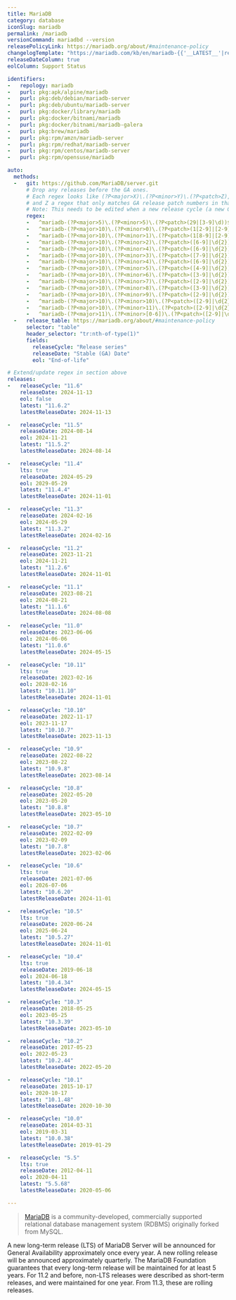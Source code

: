 ```yaml
---
title: MariaDB
category: database
iconSlug: mariadb
permalink: /mariadb
versionCommand: mariadbd --version
releasePolicyLink: https://mariadb.org/about/#maintenance-policy
changelogTemplate: "https://mariadb.com/kb/en/mariadb-{{'__LATEST__'|replace:'.','-'}}-changelog/"
releaseDateColumn: true
eolColumn: Support Status

identifiers:
-   repology: mariadb
-   purl: pkg:apk/alpine/mariadb
-   purl: pkg:deb/debian/mariadb-server
-   purl: pkg:deb/ubuntu/mariadb-server
-   purl: pkg:docker/library/mariadb
-   purl: pkg:docker/bitnami/mariadb
-   purl: pkg:docker/bitnami/mariadb-galera
-   purl: pkg:brew/mariadb
-   purl: pkg:rpm/amzn/mariadb-server
-   purl: pkg:rpm/redhat/mariadb-server
-   purl: pkg:rpm/centos/mariadb-server
-   purl: pkg:rpm/opensuse/mariadb

auto:
  methods:
  -   git: https://github.com/MariaDB/server.git
      # Drop any releases before the GA ones.
      # Each regex looks like (?P<major>X)\.(?P<minor>Y)\.(?P<patch>Z), where X is the major, Y the minor
      # and Z a regex that only matches GA release patch numbers in that cycle.
      # Note: This needs to be edited when a new release cycle (a new GA release) is added.
      regex:
      -   ^mariadb-(?P<major>5)\.(?P<minor>5)\.(?P<patch>(29|[3-9]\d))$
      -   ^mariadb-(?P<major>10)\.(?P<minor>0)\.(?P<patch>(1[2-9]|[2-9]\d))$
      -   ^mariadb-(?P<major>10)\.(?P<minor>1)\.(?P<patch>(1[8-9]|[2-9]\d))$
      -   ^mariadb-(?P<major>10)\.(?P<minor>2)\.(?P<patch>([6-9]|\d{2}))$
      -   ^mariadb-(?P<major>10)\.(?P<minor>4)\.(?P<patch>([6-9]|\d{2}))$
      -   ^mariadb-(?P<major>10)\.(?P<minor>3)\.(?P<patch>([7-9]|\d{2}))$
      -   ^mariadb-(?P<major>10)\.(?P<minor>4)\.(?P<patch>([6-9]|\d{2}))$
      -   ^mariadb-(?P<major>10)\.(?P<minor>5)\.(?P<patch>([4-9]|\d{2}))$
      -   ^mariadb-(?P<major>10)\.(?P<minor>6)\.(?P<patch>([3-9]|\d{2}))$
      -   ^mariadb-(?P<major>10)\.(?P<minor>7)\.(?P<patch>([2-9]|\d{2}))$
      -   ^mariadb-(?P<major>10)\.(?P<minor>8)\.(?P<patch>([3-9]|\d{2}))$
      -   ^mariadb-(?P<major>10)\.(?P<minor>9)\.(?P<patch>([2-9]|\d{2}))$
      -   ^mariadb-(?P<major>10)\.(?P<minor>10)\.(?P<patch>([2-9]|\d{2}))$
      -   ^mariadb-(?P<major>10)\.(?P<minor>11)\.(?P<patch>([2-9]|\d{2}))$
      -   ^mariadb-(?P<major>11)\.(?P<minor>[0-6])\.(?P<patch>([2-9]|\d{2}))$
  -   release_table: https://mariadb.org/about/#maintenance-policy
      selector: "table"
      header_selector: "tr:nth-of-type(1)"
      fields:
        releaseCycle: "Release series"
        releaseDate: "Stable (GA) Date"
        eol: "End-of-life"

# Extend/update regex in section above
releases:
-   releaseCycle: "11.6"
    releaseDate: 2024-11-13
    eol: false
    latest: "11.6.2"
    latestReleaseDate: 2024-11-13

-   releaseCycle: "11.5"
    releaseDate: 2024-08-14
    eol: 2024-11-21
    latest: "11.5.2"
    latestReleaseDate: 2024-08-14

-   releaseCycle: "11.4"
    lts: true
    releaseDate: 2024-05-29
    eol: 2029-05-29
    latest: "11.4.4"
    latestReleaseDate: 2024-11-01

-   releaseCycle: "11.3"
    releaseDate: 2024-02-16
    eol: 2024-05-29
    latest: "11.3.2"
    latestReleaseDate: 2024-02-16

-   releaseCycle: "11.2"
    releaseDate: 2023-11-21
    eol: 2024-11-21
    latest: "11.2.6"
    latestReleaseDate: 2024-11-01

-   releaseCycle: "11.1"
    releaseDate: 2023-08-21
    eol: 2024-08-21
    latest: "11.1.6"
    latestReleaseDate: 2024-08-08

-   releaseCycle: "11.0"
    releaseDate: 2023-06-06
    eol: 2024-06-06
    latest: "11.0.6"
    latestReleaseDate: 2024-05-15

-   releaseCycle: "10.11"
    lts: true
    releaseDate: 2023-02-16
    eol: 2028-02-16
    latest: "10.11.10"
    latestReleaseDate: 2024-11-01

-   releaseCycle: "10.10"
    releaseDate: 2022-11-17
    eol: 2023-11-17
    latest: "10.10.7"
    latestReleaseDate: 2023-11-13

-   releaseCycle: "10.9"
    releaseDate: 2022-08-22
    eol: 2023-08-22
    latest: "10.9.8"
    latestReleaseDate: 2023-08-14

-   releaseCycle: "10.8"
    releaseDate: 2022-05-20
    eol: 2023-05-20
    latest: "10.8.8"
    latestReleaseDate: 2023-05-10

-   releaseCycle: "10.7"
    releaseDate: 2022-02-09
    eol: 2023-02-09
    latest: "10.7.8"
    latestReleaseDate: 2023-02-06

-   releaseCycle: "10.6"
    lts: true
    releaseDate: 2021-07-06
    eol: 2026-07-06
    latest: "10.6.20"
    latestReleaseDate: 2024-11-01

-   releaseCycle: "10.5"
    lts: true
    releaseDate: 2020-06-24
    eol: 2025-06-24
    latest: "10.5.27"
    latestReleaseDate: 2024-11-01

-   releaseCycle: "10.4"
    lts: true
    releaseDate: 2019-06-18
    eol: 2024-06-18
    latest: "10.4.34"
    latestReleaseDate: 2024-05-15

-   releaseCycle: "10.3"
    releaseDate: 2018-05-25
    eol: 2023-05-25
    latest: "10.3.39"
    latestReleaseDate: 2023-05-10

-   releaseCycle: "10.2"
    releaseDate: 2017-05-23
    eol: 2022-05-23
    latest: "10.2.44"
    latestReleaseDate: 2022-05-20

-   releaseCycle: "10.1"
    releaseDate: 2015-10-17
    eol: 2020-10-17
    latest: "10.1.48"
    latestReleaseDate: 2020-10-30

-   releaseCycle: "10.0"
    releaseDate: 2014-03-31
    eol: 2019-03-31
    latest: "10.0.38"
    latestReleaseDate: 2019-01-29

-   releaseCycle: "5.5"
    lts: true
    releaseDate: 2012-04-11
    eol: 2020-04-11
    latest: "5.5.68"
    latestReleaseDate: 2020-05-06

---
```


> [MariaDB](https://mariadb.org/about/) is a community-developed, commercially supported relational
> database management system (RDBMS) originally forked from MySQL.

A new long-term release (LTS) of MariaDB Server will be announced for General Availability
approximately once every year. A new rolling release will be announced approximately quarterly.
The MariaDB Foundation guarantees that every long-term release will be maintained for at least
5 years. For 11.2 and before, non-LTS releases were described as short-term releases, and were
maintained for one year. From 11.3, these are rolling releases.
